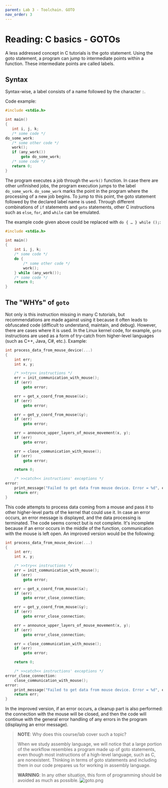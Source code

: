 ```yaml
---
parent: Lab 3 - Toolchain. GOTO
nav_order: 3
---
```


# Reading: C basics - GOTOs

A less addressed concept in C tutorials is the goto statement.
Using the goto statement, a program can jump to intermediate points within a function.
These intermediate points are called labels.

## Syntax

Syntax-wise, a label consists of a name followed by the character `:`.

Code example:

 ```c
#include <stdio.h>

int main()
{
    int i, j, k;
    /* some code */
do_some_work:
    /* some other code */
    work();
    if (any_work())
        goto do_some_work;
    /* some code */
    return 0;
}
```

The program executes a job through the `work()` function.
In case there are other unfinished jobs, the program execution jumps to the label `do_some_work`.
`do_some_work` marks the point in the program where the processing of a new job begins.
To jump to this point, the goto statement followed by the declared label name is used.
Through different combinations of `if` statements and `goto` statements, other C instructions such as `else`, `for`, and `while` can be emulated.

The example code given above could be replaced with `do { … } while ();`:

```c
#include <stdio.h>

int main()
{
    int i, j, k;
    /* some code */
    do {
        /* some other code */
        work();
    } while (any_work());
    /* some code */
    return 0;
}
```

## The "WHYs" of `goto`

Not only is this instruction missing in many C tutorials, but recommendations are made against using it because it often leads to obfuscated code (difficult to understand, maintain, and debug).
However, there are cases where it is used.
In the Linux kernel code, for example, `goto` instructions are used as a form of try-catch from higher-level languages (such as C++, Java, C#, etc.).
Example:

```c
int process_data_from_mouse_device(...)
{
    int err;
    int x, y;

    /* >>try<< instructions */
    err = init_communication_with_mouse();
    if (err)
        goto error;

    err = get_x_coord_from_mouse(&x);
    if (err)
        goto error;

    err = get_y_coord_from_mouse(&y);
    if (err)
        goto error;

    err = announce_upper_layers_of_mouse_movement(x, y);
    if (err)
        goto error;

    err = close_communication_with_mouse();
    if (err)
        goto error;

    return 0;

    /* >>catch<< instructions' exceptions */
error:
    print_message("Failed to get data from mouse device. Error = %d", err);
    return err;
}
```

This code attempts to process data coming from a mouse and pass it to other higher-level parts of the kernel that could use it.
In case an error occurs, an error message is displayed, and the data processing is terminated.
The code seems correct but is not complete.
It's incomplete because if an error occurs in the middle of the function, communication with the mouse is left open.
An improved version would be the following:

```c
int process_data_from_mouse_device(...)
{
    int err;
    int x, y;

    /* >>try<< instructions */
    err = init_communication_with_mouse();
    if (err)
        goto error;

    err = get_x_coord_from_mouse(&x);
    if (err)
        goto error_close_connection;

    err = get_y_coord_from_mouse(&y);
    if (err)
        goto error_close_connection;

    err = announce_upper_layers_of_mouse_movement(x, y);
    if (err)
        goto error_close_connection;

    err = close_communication_with_mouse();
    if (err)
        goto error;

    return 0;

    /* >>catch<< instructions' exceptions */
error_close_connection:
    close_communication_with_mouse();
error:
    print_message("Failed to get data from mouse device. Error = %d", err);
    return err;
}
```

In the improved version, if an error occurs, a cleanup part is also performed: the connection with the mouse will be closed, and then the code will continue with the general error handling of any errors in the program (displaying an error message).

>**NOTE**: Why does this course/lab cover such a topic?
>
>When we study assembly language, we will notice that a large portion of the workflow resembles a program made up of goto statements, even though most instructions of a high-level language, such as C, are nonexistent.
>Thinking in terms of goto statements and including them in our code prepares us for working in assembly language.
>
>**WARNING**: In any other situation, this form of programming should be avoided as much as possible.
>![goto.png](https://imgs.xkcd.com/comics/goto.png)
